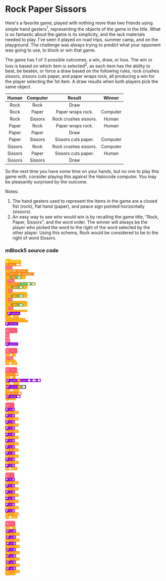 # Rock Paper Sissors

Here's a favorite game, played with nothing more than two friends using simple hand gesters<sup>1</sup>, representing the objects of the game in the title. What is so fantastic about the game is its simplicity, and the lack materials needed to play. I've seen it played on road trips, summer camp, and on the playground. The challenge was always trying to predict what your opponent was going to use, to block or win that game.

The game has 1 of 3 possible outcomes, a win, draw, or loss. The win or loss is based on which item is selected<sup>2</sup>, as each item has the ability to beat, be beaten, or force a draw based on the following rules, rock crushes sissors, sissors cuts paper, and paper wraps rock, all producing a win for the player selecting the 1st item. A draw results when both players pick the same object. 

| Human   | Computer | Result                | Winner   |
| :-:     | :-:      | :-:                   | :-:      |
| Rock    | Rock     | Draw                  |          |
| Rock    | Paper    | Paper wraps rock.     | Computer |
| Rock    | Sissors  | Rock crushes sissors. | Human    |
| Paper   | Rock     | Paper wraps rock.     | Human    |
| Paper   | Paper    | Draw                  |          |
| Paper   | Sissors  | Sissors cuts paper.   | Computer |
| Sissors | Rock     | Rock crushes sissors. | Computer |
| Sissors | Paper    | Sissors cuts paper.   | Human    |
| Sissors | Sissors  | Draw                  |          |

So the next time you have some time on your hands, but no one to play this game with, consider playing this against the Halocode computer. You may be pleasantly surprised by the outcome.

Notes:

1. The hand gesters used to represent the items in the game are a closed fist (rock), flat hand (paper), and peace sign pointed horizontally (sissors).
2. An easy way to see who would win is by recalling the game title, "Rock, Paper, Sissors", and the word order. The winner will always be the player who picked the word to the right of the word selected by the other player. Using this schema, Rock would be considered to be to the right of word Sissors.

### mBlock5 source code

![mBlock5-code](https://github.com/yeri63-halocode/Rock-Paper-Sissors/raw/main/RockPaperSissors.png)
